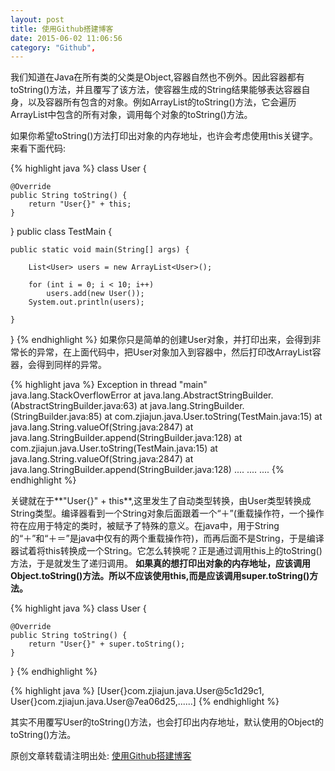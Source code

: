 ```yaml
---
layout: post
title: 使用Github搭建博客
date: 2015-06-02 11:06:56
category: "Github", 
---
```


我们知道在Java在所有类的父类是Object,容器自然也不例外。因此容器都有toString()方法，并且覆写了该方法，使容器生成的String结果能够表达容器自身，以及容器所有包含的对象。例如ArrayList的toString()方法，它会遍历ArrayList中包含的所有对象，调用每个对象的toString()方法。

如果你希望toString()方法打印出对象的内存地址，也许会考虑使用this关键字。
来看下面代码:

{% highlight java %}
class User {

    @Override
    public String toString() {
        return "User{}" + this;
    }
}
public class TestMain {
    
    public static void main(String[] args) {

        List<User> users = new ArrayList<User>();

        for (int i = 0; i < 10; i++)
            users.add(new User());
        System.out.println(users);

    }
}
{% endhighlight %}
如果你只是简单的创建User对象，并打印出来，会得到非常长的异常，在上面代码中，把User对象加入到容器中，然后打印改ArrayList容器，会得到同样的异常。

{% highlight java %}
Exception in thread "main" java.lang.StackOverflowError
	at java.lang.AbstractStringBuilder.<init>(AbstractStringBuilder.java:63)
	at java.lang.StringBuilder.<init>(StringBuilder.java:85)
	at com.zjiajun.java.User.toString(TestMain.java:15)
	at java.lang.String.valueOf(String.java:2847)
	at java.lang.StringBuilder.append(StringBuilder.java:128)
	at com.zjiajun.java.User.toString(TestMain.java:15)
	at java.lang.String.valueOf(String.java:2847)
	at java.lang.StringBuilder.append(StringBuilder.java:128)
	....
	....
	....
{% endhighlight %}

关键就在于**"User{}" + this**,这里发生了自动类型转换，由User类型转换成String类型。编译器看到一个String对象后面跟着一个“＋”(重载操作符，一个操作符在应用于特定的类时，被赋予了特殊的意义。在java中，用于String的“＋”和“＋＝”是java中仅有的两个重载操作符)，而再后面不是String，于是编译器试着将this转换成一个String。它怎么转换呢？正是通过调用this上的toString()方法，于是就发生了递归调用。
**如果真的想打印出对象的内存地址，应该调用Object.toString()方法。所以不应该使用this,而是应该调用super.toString()方法。**

{% highlight java %}
class User {

    @Override
    public String toString() {
        return "User{}" + super.toString();
    }
}
{% endhighlight %}

{% highlight java %}
[User{}com.zjiajun.java.User@5c1d29c1, User{}com.zjiajun.java.User@7ea06d25,......]
{% endhighlight %}

其实不用覆写User的toString()方法，也会打印出内存地址，默认使用的Object的toString()方法。

原创文章转载请注明出处: [使用Github搭建博客](http://9leg.com/java/2015/05/07/string-recursive.html)
